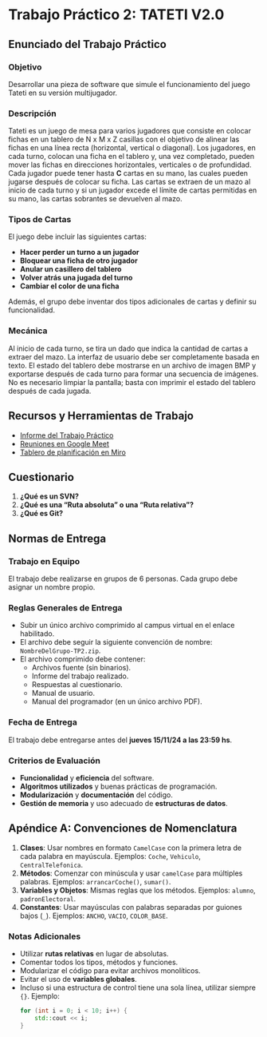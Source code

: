 # Trabajo Práctico 2: TATETI V2.0

## Enunciado del Trabajo Práctico

### Objetivo
Desarrollar una pieza de software que simule el funcionamiento del juego Tateti en su versión multijugador.

### Descripción
Tateti es un juego de mesa para varios jugadores que consiste en colocar fichas en un tablero de N x M x Z casillas con el objetivo de alinear las fichas en una línea recta (horizontal, vertical o diagonal). Los jugadores, en cada turno, colocan una ficha en el tablero y, una vez completado, pueden mover las fichas en direcciones horizontales, verticales o de profundidad. Cada jugador puede tener hasta **C** cartas en su mano, las cuales pueden jugarse después de colocar su ficha. Las cartas se extraen de un mazo al inicio de cada turno y si un jugador excede el límite de cartas permitidas en su mano, las cartas sobrantes se devuelven al mazo.

### Tipos de Cartas
El juego debe incluir las siguientes cartas:

- **Hacer perder un turno a un jugador**
- **Bloquear una ficha de otro jugador**
- **Anular un casillero del tablero**
- **Volver atrás una jugada del turno**
- **Cambiar el color de una ficha**

Además, el grupo debe inventar dos tipos adicionales de cartas y definir su funcionalidad.

### Mecánica
Al inicio de cada turno, se tira un dado que indica la cantidad de cartas a extraer del mazo. La interfaz de usuario debe ser completamente basada en texto. El estado del tablero debe mostrarse en un archivo de imagen BMP y exportarse después de cada turno para formar una secuencia de imágenes. No es necesario limpiar la pantalla; basta con imprimir el estado del tablero después de cada jugada.

## Recursos y Herramientas de Trabajo

- [Informe del Trabajo Práctico](https://docs.google.com/document/d/1jDic7u_7X4g6fcwvT8CqtnxWDXRox1iNNMU39qBBOig/edit?usp=sharing)
- [Reuniones en Google Meet](https://meet.google.com/bdc-atfk-rpm)
- [Tablero de planificación en Miro](https://miro.com/app/board/uXjVLY7r5_0=/)

## Cuestionario

1. **¿Qué es un SVN?**
2. **¿Qué es una “Ruta absoluta” o una “Ruta relativa”?**
3. **¿Qué es Git?**

## Normas de Entrega

### Trabajo en Equipo
El trabajo debe realizarse en grupos de 6 personas. Cada grupo debe asignar un nombre propio.

### Reglas Generales de Entrega
- Subir un único archivo comprimido al campus virtual en el enlace habilitado.
- El archivo debe seguir la siguiente convención de nombre: `NombreDelGrupo-TP2.zip`.
- El archivo comprimido debe contener:
  - Archivos fuente (sin binarios).
  - Informe del trabajo realizado.
  - Respuestas al cuestionario.
  - Manual de usuario.
  - Manual del programador (en un único archivo PDF).

### Fecha de Entrega
El trabajo debe entregarse antes del **jueves 15/11/24 a las 23:59 hs**.

### Criterios de Evaluación
- **Funcionalidad** y **eficiencia** del software.
- **Algoritmos utilizados** y buenas prácticas de programación.
- **Modularización** y **documentación** del código.
- **Gestión de memoria** y uso adecuado de **estructuras de datos**.

## Apéndice A: Convenciones de Nomenclatura

1. **Clases**: Usar nombres en formato `CamelCase` con la primera letra de cada palabra en mayúscula. Ejemplos: `Coche`, `Vehiculo`, `CentralTelefonica`.
2. **Métodos**: Comenzar con minúscula y usar `camelCase` para múltiples palabras. Ejemplos: `arrancarCoche()`, `sumar()`.
3. **Variables y Objetos**: Mismas reglas que los métodos. Ejemplos: `alumno`, `padronElectoral`.
4. **Constantes**: Usar mayúsculas con palabras separadas por guiones bajos (`_`). Ejemplos: `ANCHO`, `VACIO`, `COLOR_BASE`.

### Notas Adicionales
- Utilizar **rutas relativas** en lugar de absolutas.
- Comentar todos los tipos, métodos y funciones.
- Modularizar el código para evitar archivos monolíticos.
- Evitar el uso de **variables globales**.
- Incluso si una estructura de control tiene una sola línea, utilizar siempre `{}`. Ejemplo:
  ```cpp
  for (int i = 0; i < 10; i++) {
      std::cout << i;
  }
